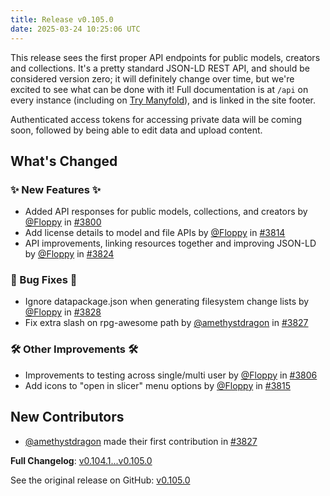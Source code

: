 ```yaml
---
title: Release v0.105.0
date: 2025-03-24 10:25:06 UTC
---
```

This release sees the first proper API endpoints for public models, creators and collections. It's a pretty standard JSON-LD REST API, and should be considered version zero; it will definitely change over time, but we're excited to see what can be done with it! Full documentation is at `/api` on every instance (including on [Try Manyfold](https://try.manyfold.app/api)), and is linked in the site footer. 

Authenticated access tokens for accessing private data will be coming soon, followed by being able to edit data and upload content.

## What's Changed
### ✨ New Features ✨
* Added API responses for public models, collections, and creators by [@Floppy](https://github.com/Floppy) in [#3800](https://github.com/manyfold3d/manyfold/pull/3800)
* Add license details to model and file APIs by [@Floppy](https://github.com/Floppy) in [#3814](https://github.com/manyfold3d/manyfold/pull/3814)
* API improvements, linking resources together and improving JSON-LD by [@Floppy](https://github.com/Floppy) in [#3824](https://github.com/manyfold3d/manyfold/pull/3824)
### 🐛 Bug Fixes 🐛
* Ignore datapackage.json when generating filesystem change lists by [@Floppy](https://github.com/Floppy) in [#3828](https://github.com/manyfold3d/manyfold/pull/3828)
* Fix extra slash on rpg-awesome path by [@amethystdragon](https://github.com/amethystdragon) in [#3827](https://github.com/manyfold3d/manyfold/pull/3827)
### 🛠️ Other Improvements 🛠️
* Improvements to testing across single/multi user by [@Floppy](https://github.com/Floppy) in [#3806](https://github.com/manyfold3d/manyfold/pull/3806)
* Add icons to "open in slicer" menu options by [@Floppy](https://github.com/Floppy) in [#3815](https://github.com/manyfold3d/manyfold/pull/3815)

## New Contributors
* [@amethystdragon](https://github.com/amethystdragon) made their first contribution in [#3827](https://github.com/manyfold3d/manyfold/pull/3827)

**Full Changelog**: [v0.104.1...v0.105.0](https://github.com/manyfold3d/manyfold/compare/v0.104.1...v0.105.0)

See the original release on GitHub: [v0.105.0](https://github.com/manyfold3d/manyfold/releases/tag/v0.105.0)
